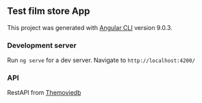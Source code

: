 ## Test film store App

This project was generated with [Angular CLI](https://github.com/angular/angular-cli) version 9.0.3.

### Development server

Run `ng serve` for a dev server. Navigate to `http://localhost:4200/`

### API 

RestAPI from [Themoviedb](https://www.themoviedb.org/)
